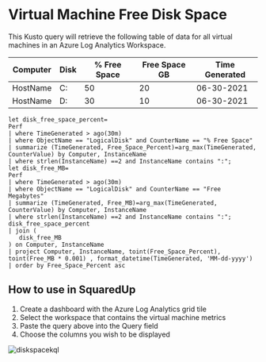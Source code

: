 # Virtual Machine Free Disk Space

This Kusto query will retrieve the following table of data for all virtual machines in an Azure Log Analytics Workspace.

| Computer   	| Disk 	| % Free Space 	| Free Space GB 	| Time Generated 	|
|------------	|------	|--------------	|---------------	|----------------	|
| HostName     | C:   	| 50           	| 20            	| 06-30-2021     	|
| HostName    	| D:   	| 30           	| 10            	| 06-30-2021     	|


```
let disk_free_space_percent=
Perf 
| where TimeGenerated > ago(30m) 
| where ObjectName == "LogicalDisk" and CounterName == "% Free Space" 
| summarize (TimeGenerated, Free_Space_Percent)=arg_max(TimeGenerated, CounterValue) by Computer, InstanceName 
| where strlen(InstanceName) ==2 and InstanceName contains ":";
let disk_free_MB=
Perf 
| where TimeGenerated > ago(30m) 
| where ObjectName == "LogicalDisk" and CounterName == "Free Megabytes" 
| summarize (TimeGenerated, Free_MB)=arg_max(TimeGenerated, CounterValue) by Computer, InstanceName 
| where strlen(InstanceName) ==2 and InstanceName contains ":";
disk_free_space_percent 
| join (
   disk_free_MB 
) on Computer, InstanceName
| project Computer, InstanceName, toint(Free_Space_Percent), toint(Free_MB * 0.001) , format_datetime(TimeGenerated, 'MM-dd-yyyy')
| order by Free_Space_Percent asc
```

## How to use in SquaredUp
1. Create a dashboard with the Azure Log Analytics grid tile
2. Select the workspace that contains the virtual machine metrics
3. Paste the query above into the Query field
4. Choose the columns you wish to be displayed

![diskspacekql](https://user-images.githubusercontent.com/18680913/123928080-71ea7280-d985-11eb-8724-605c213a7527.png)
